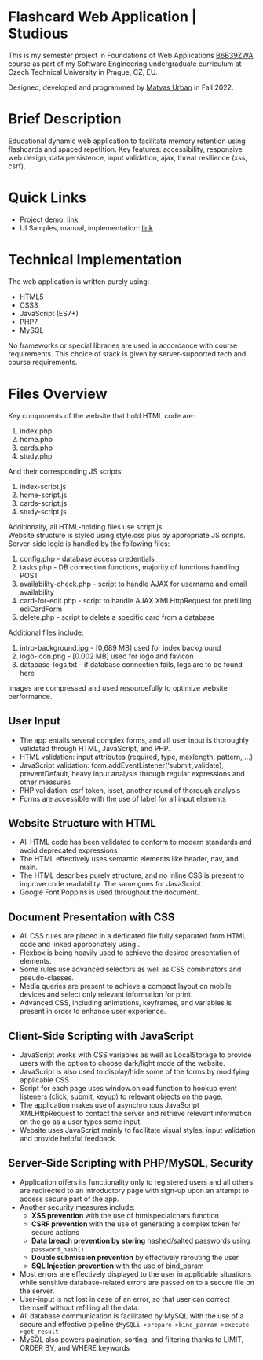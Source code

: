 # Flashcard Web Application | Studious

This is my semester project in Foundations of Web Applications  [B6B39ZWA](https://bilakniha.cvut.cz/en/predmet3129506.html#gsc.tab=0)  course as part of my Software Engineering undergraduate curriculum at Czech Technical University in Prague, CZ, EU.

Designed, developed and programmed by  [Matyas Urban](https://www.linkedin.com/in/matyasurban/)  in Fall 2022.


# Brief Description

Educational dynamic web application to facilitate memory retention using flashcards and spaced repetition. Key features: accessibility, responsive web design, data persistence, input validation, ajax, threat resilience (xss, csrf).
# Quick Links

- Project demo: [link](http://wa.toad.cz/~urbanm48/studious/)
- UI Samples, manual, implementation: [link](studious.pdf)
# Technical Implementation
The web application is written purely using:
- HTML5
- CSS3
- JavaScript (ES7+)
- PHP7
- MySQL

No frameworks or special libraries are used in accordance with course requirements. This choice of stack is given by server-supported tech and course requirements.
# Files Overview
Key components of the website that hold HTML code are:

1. index.php
2. home.php
3. cards.php
4. study.php

And their corresponding JS scripts:

1. index-script.js
2. home-script.js
3. cards-script.js
4. study-script.js

Additionally, all HTML-holding files use script.js.  
Website structure is styled using style.css plus by appropriate JS scripts. Server-side logic is handled by the following files:

1. config.php - database access credentials
2. tasks.php - DB connection functions, majority of functions handling POST
3. availability-check.php - script to handle AJAX for username and email availability
4. card-for-edit.php - script to handle AJAX XMLHttpRequest for prefilling ediCardForm
5. delete.php - script to delete a specific card from a database

Additional files include:
1.  intro-background.jpg - [0,689 MB] used for index background
2.  logo-icon.png - [0.002 MB] used for logo and favicon
3.  database-logs.txt - if database connection fails, logs are to be found here

Images are compressed and used resourcefully to optimize website performance.
## User Input
- The app entails several complex forms, and all user input is thoroughly validated through HTML, JavaScript, and PHP.
- HTML validation: input attributes (required, type, maxlength, pattern, ...)
- JavaScript validation: form.addEventListener(‘submit’,validate), preventDefault, heavy input analysis through regular expressions and other measures
- PHP validation: csrf token, isset, another round of thorough analysis
- Forms are accessible with the use of label for all input elements
## Website Structure with HTML
- All HTML code has been validated to conform to modern standards and avoid deprecated expressions
- The HTML effectively uses semantic elements like header, nav, and main.
- The HTML describes purely structure, and no inline CSS is present to improve code readability. The same goes for JavaScript.
- Google Font Poppins is used throughout the document.

## Document Presentation with CSS
- All CSS rules are placed in a dedicated file fully separated from HTML code and linked appropriately using <link>.
- Flexbox is being heavily used to achieve the desired presentation of elements.
- Some rules use advanced selectors as well as CSS combinators and pseudo-classes.
- Media queries are present to achieve a compact layout on mobile devices and select only relevant information for print.
- Advanced CSS, including animations, keyframes, and variables is present in order to enhance user experience.

## Client-Side Scripting with JavaScript
- JavaScript works with CSS variables as well as LocalStorage to provide users with the option to choose dark/light mode of the website.
- JavaScript is also used to display/hide some of the forms by modifying applicable CSS
- Script for each page uses window.onload function to hookup event listeners (click, submit, keyup) to relevant objects on the page.
- The application makes use of asynchronous JavaScript XMLHttpRequest to contact the server and retrieve relevant information on the go as a user types some input.
- Website uses JavaScript mainly to facilitate visual styles, input validation and provide helpful feedback.

## Server-Side Scripting with PHP/MySQL, Security
- Application offers its functionality only to registered users and all others are redirected to an introductory page with sign-up upon an attempt to access secure part of the app.
- Another security measures include:
    - **XSS prevention** with the use of htmlspecialchars function
    - **CSRF prevention** with the use of generating a complex token for secure actions
    - **Data breach prevention by storing** hashed/salted passwords using `password_hash()`
    - **Double submission prevention** by effectively rerouting the user
    - **SQL Injection prevention** with the use of bind_param
- Most errors are effectively displayed to the user in applicable situations while sensitive database-related errors are passed on to a secure file on the server.
- User-input is not lost in case of an error, so that user can correct themself without refilling all the data.
- All database communication is facilitated by MySQL with the use of a secure and effective pipeline `$MySQLi->prepare->bind_parram->execute->get_result`
- MySQL also powers pagination, sorting, and filtering thanks to LIMIT, ORDER BY, and WHERE keywords